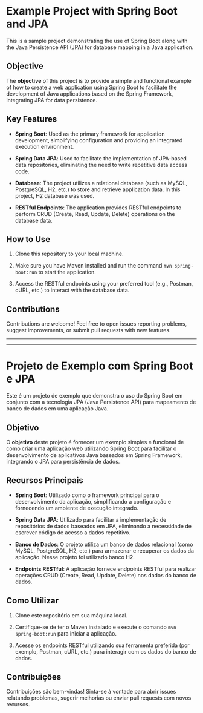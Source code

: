 # Example Project with Spring Boot and JPA

This is a sample project demonstrating the use of Spring Boot along with the Java Persistence API (JPA) for database mapping in a Java application.

## Objective

The **objective** of this project is to provide a simple and functional example of how to create a web application using Spring Boot to facilitate the development of Java applications based on the Spring Framework, integrating JPA for data persistence.

## Key Features

- **Spring Boot**: Used as the primary framework for application development, simplifying configuration and providing an integrated execution environment.
  
- **Spring Data JPA**: Used to facilitate the implementation of JPA-based data repositories, eliminating the need to write repetitive data access code.
  
- **Database**: The project utilizes a relational database (such as MySQL, PostgreSQL, H2, etc.) to store and retrieve application data. In this project, H2 database was used.
  
- **RESTful Endpoints**: The application provides RESTful endpoints to perform CRUD (Create, Read, Update, Delete) operations on the database data.

## How to Use

1. Clone this repository to your local machine.
  
2. Make sure you have Maven installed and run the command `mvn spring-boot:run` to start the application.
  
3. Access the RESTful endpoints using your preferred tool (e.g., Postman, cURL, etc.) to interact with the database data.

## Contributions

Contributions are welcome! Feel free to open issues reporting problems, suggest improvements, or submit pull requests with new features.

---
---  
   

# Projeto de Exemplo com Spring Boot e JPA

Este é um projeto de exemplo que demonstra o uso do Spring Boot em conjunto com a tecnologia JPA (Java Persistence API) para mapeamento de banco de dados em uma aplicação Java.

## Objetivo

O **objetivo** deste projeto é fornecer um exemplo simples e funcional de como criar uma aplicação web utilizando Spring Boot para facilitar o desenvolvimento de aplicativos Java baseados em Spring Framework, integrando o JPA para persistência de dados.

## Recursos Principais

- **Spring Boot**: Utilizado como o framework principal para o desenvolvimento da aplicação, simplificando a configuração e fornecendo um ambiente de execução integrado.
  
- **Spring Data JPA**: Utilizado para facilitar a implementação de repositórios de dados baseados em JPA, eliminando a necessidade de escrever código de acesso a dados repetitivo.
  
- **Banco de Dados**: O projeto utiliza um banco de dados relacional (como MySQL, PostgreSQL, H2, etc.) para armazenar e recuperar os dados da aplicação. Nesse projeto foi utilizado banco H2.
  
- **Endpoints RESTful**: A aplicação fornece endpoints RESTful para realizar operações CRUD (Create, Read, Update, Delete) nos dados do banco de dados.

## Como Utilizar

1. Clone este repositório em sua máquina local.
  
2. Certifique-se de ter o Maven instalado e execute o comando `mvn spring-boot:run` para iniciar a aplicação.
  
3. Acesse os endpoints RESTful utilizando sua ferramenta preferida (por exemplo, Postman, cURL, etc.) para interagir com os dados do banco de dados.

## Contribuições

Contribuições são bem-vindas! Sinta-se à vontade para abrir issues relatando problemas, sugerir melhorias ou enviar pull requests com novos recursos.
